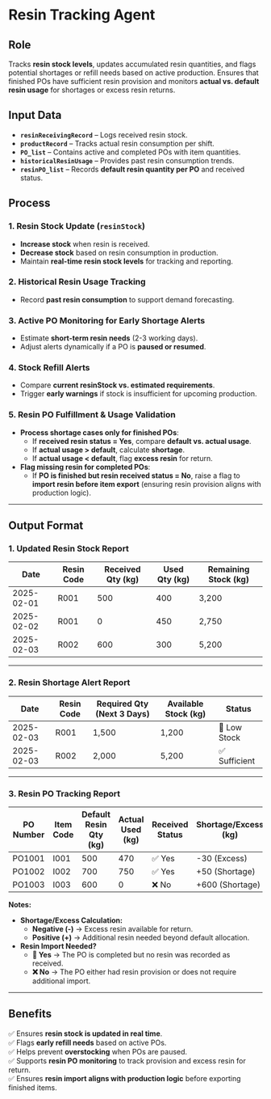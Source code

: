 # **Resin Tracking Agent**  

## **Role**  
Tracks **resin stock levels**, updates accumulated resin quantities, and flags potential shortages or refill needs based on active production. Ensures that finished POs have sufficient resin provision and monitors **actual vs. default resin usage** for shortages or excess resin returns.  

## **Input Data**  
- **`resinReceivingRecord`** – Logs received resin stock.  
- **`productRecord`** – Tracks actual resin consumption per shift.  
- **`PO_list`** – Contains active and completed POs with item quantities.  
- **`historicalResinUsage`** – Provides past resin consumption trends.  
- **`resinPO_list`** – Records **default resin quantity per PO** and received status.  

## **Process**  

### **1. Resin Stock Update (`resinStock`)**  
- **Increase stock** when resin is received.  
- **Decrease stock** based on resin consumption in production.  
- Maintain **real-time resin stock levels** for tracking and reporting.  

### **2. Historical Resin Usage Tracking**  
- Record **past resin consumption** to support demand forecasting.  

### **3. Active PO Monitoring for Early Shortage Alerts**  
- Estimate **short-term resin needs** (2-3 working days).  
- Adjust alerts dynamically if a PO is **paused or resumed**.  

### **4. Stock Refill Alerts**  
- Compare **current resinStock vs. estimated requirements**.  
- Trigger **early warnings** if stock is insufficient for upcoming production.  

### **5. Resin PO Fulfillment & Usage Validation**  
- **Process shortage cases only for finished POs**:  
  - If **received resin status = Yes**, compare **default vs. actual usage**.  
  - If **actual usage > default**, calculate **shortage**.  
  - If **actual usage < default**, flag **excess resin** for return.  
- **Flag missing resin for completed POs**:  
  - If **PO is finished but resin received status = No**, raise a flag to **import resin before item export** (ensuring resin provision aligns with production logic).  

---

## **Output Format**  

### **1. Updated Resin Stock Report**  
| Date       | Resin Code | Received Qty (kg) | Used Qty (kg) | Remaining Stock (kg) |
|------------|-----------|-------------------|---------------|----------------------|
| 2025-02-01 | R001      | 500               | 400           | 3,200                |
| 2025-02-02 | R001      | 0                 | 450           | 2,750                |
| 2025-02-03 | R002      | 600               | 300           | 5,200                |

---

### **2. Resin Shortage Alert Report**  
| Date       | Resin Code | Required Qty (Next 3 Days) | Available Stock (kg) | Status         |
|------------|-----------|--------------------------|----------------------|---------------|
| 2025-02-03 | R001      | 1,500                    | 1,200                | 🔴 Low Stock  |
| 2025-02-03 | R002      | 2,000                    | 5,200                | ✅ Sufficient |

---

### **3. Resin PO Tracking Report**  
| PO Number  | Item Code | Default Resin Qty (kg) | Actual Used (kg) | Received Status | Shortage/Excess (kg) | Resin Import Needed? |
|------------|----------|-----------------------|------------------|----------------|------------------|----------------------|
| PO1001     | I001     | 500                   | 470              | ✅ Yes         | -30 (Excess)     | ❌ No               |
| PO1002     | I002     | 700                   | 750              | ✅ Yes         | +50 (Shortage)   | ❌ No               |
| PO1003     | I003     | 600                   | 0                | ❌ No          | +600 (Shortage)  | 🔴 Yes              |

**Notes:**  
- **Shortage/Excess Calculation:**  
  - **Negative (-)** → Excess resin available for return.  
  - **Positive (+)** → Additional resin needed beyond default allocation.  
- **Resin Import Needed?**  
  - **🔴 Yes** → The PO is completed but no resin was recorded as received.  
  - **❌ No** → The PO either had resin provision or does not require additional import.  

---

## **Benefits**  
✅ Ensures **resin stock is updated in real time**.  
✅ Flags **early refill needs** based on active POs.  
✅ Helps prevent **overstocking** when POs are paused.  
✅ Supports **resin PO monitoring** to track provision and excess resin for return.  
✅ Ensures **resin import aligns with production logic** before exporting finished items.  